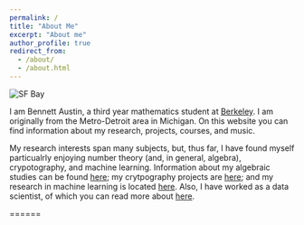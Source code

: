 ```yaml
---
permalink: /
title: "About Me"
excerpt: "About me"
author_profile: true
redirect_from: 
  - /about/
  - /about.html
---
```


![SF Bay](sf_bay.png)


I am Bennett Austin, a third year mathematics student at [Berkeley](math.berkeley.edu). I am originally from the Metro-Detroit area in Michigan. 
On this website you can find information about my research, projects, courses, and music. 

My research interests span many subjects, but, thus far, I have found myself particualrly enjoying number theory (and, in general, algebra), crypotography, and machine learning. Information about my algebraic studies can be found [here](https://bennettaustin.github.io/courses); my crytpography projects are [here](https://bennettaustin.github.io/projects); and my research in machine learning is located [here](https://bennettaustin.github.io/research). Also, I have worked as a data scientist, of which you can read more about [here](https://bennettaustin.github.io/work).


======
